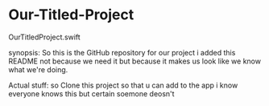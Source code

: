 # Our-Titled-Project
OurTitledProject.swift

synopsis:
So this is the GitHub repository for our project i added this README not because we need it but because it makes us look like we know what we're doing.

Actual stuff:
so Clone this project so that u can add to the app i know everyone knows this but certain soemone deosn't
